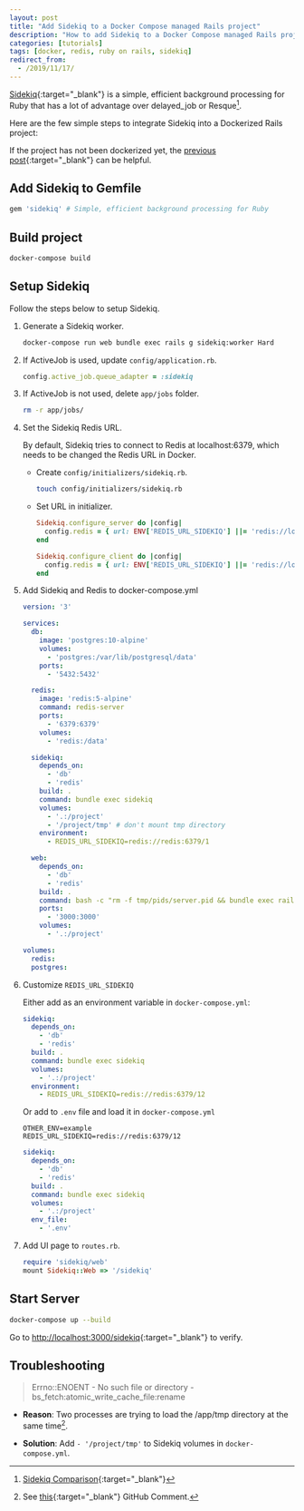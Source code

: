 ```yaml
---
layout: post
title: "Add Sidekiq to a Docker Compose managed Rails project"
description: "How to add Sidekiq to a Docker Compose managed Rails project."
categories: [tutorials]
tags: [docker, redis, ruby on rails, sidekiq]
redirect_from:
  - /2019/11/17/
---
```

[Sidekiq][Sidekiq]{:target="_blank"} is a simple, efficient background processing for Ruby
that has a lot of advantage over delayed_job or Resque[^1].

Here are the few simple steps to integrate Sidekiq into a Dockerized Rails project:

If the project has not been dockerized yet,
the [previous post](/2019/11/09/setup-a-ruby-on-rails-6-api-project-with-docker-compose/){:target="_blank"} can be helpful.

## Add Sidekiq to Gemfile

```ruby
gem 'sidekiq' # Simple, efficient background processing for Ruby
```

## Build project

```bash
docker-compose build
```

## Setup Sidekiq

Follow the steps below to setup Sidekiq.

1. Generate a Sidekiq worker.

   ```bash
   docker-compose run web bundle exec rails g sidekiq:worker Hard
   ```

2. If ActiveJob is used, update `config/application.rb`.

   ```ruby
   config.active_job.queue_adapter = :sidekiq
   ```

3. If ActiveJob is not used, delete `app/jobs` folder.

   ```bash
   rm -r app/jobs/
   ```

4. Set the Sidekiq Redis URL.

    By default, Sidekiq tries to connect to Redis at localhost:6379,
    which needs to be changed the Redis URL in Docker.

    - Create `config/initializers/sidekiq.rb`.

      ```bash
      touch config/initializers/sidekiq.rb
      ```

    - Set URL in initializer.

      ```ruby
      Sidekiq.configure_server do |config|
        config.redis = { url: ENV['REDIS_URL_SIDEKIQ'] ||= 'redis://localhost:6379/1' }
      end

      Sidekiq.configure_client do |config|
        config.redis = { url: ENV['REDIS_URL_SIDEKIQ'] ||= 'redis://localhost:6379/1' }
      end
      ```

  5. Add Sidekiq and Redis to docker-compose.yml

     ```yaml
     version: '3'

     services:
       db:
         image: 'postgres:10-alpine'
         volumes:
           - 'postgres:/var/lib/postgresql/data'
         ports:
           - '5432:5432'

       redis:
         image: 'redis:5-alpine'
         command: redis-server
         ports:
           - '6379:6379'
         volumes:
           - 'redis:/data'

       sidekiq:
         depends_on:
           - 'db'
           - 'redis'
         build: .
         command: bundle exec sidekiq
         volumes:
           - '.:/project'
           - '/project/tmp' # don't mount tmp directory
         environment:
           - REDIS_URL_SIDEKIQ=redis://redis:6379/1

       web:
         depends_on:
           - 'db'
           - 'redis'
         build: .
         command: bash -c "rm -f tmp/pids/server.pid && bundle exec rails s -p 3000 -b '0.0.0.0' -e ${RAILS_ENV}"
         ports:
           - '3000:3000'
         volumes:
           - '.:/project'

     volumes:
       redis:
       postgres:
     ```

  6. Customize `REDIS_URL_SIDEKIQ`

     Either add as an environment variable in `docker-compose.yml`:

     ```yaml
     sidekiq:
       depends_on:
         - 'db'
         - 'redis'
       build: .
       command: bundle exec sidekiq
       volumes:
         - '.:/project'
       environment:
         - REDIS_URL_SIDEKIQ=redis://redis:6379/12
     ```

     Or add to `.env` file and load it in `docker-compose.yml`

     ```
     OTHER_ENV=example
     REDIS_URL_SIDEKIQ=redis://redis:6379/12
     ```

     ```yaml
     sidekiq:
       depends_on:
         - 'db'
         - 'redis'
       build: .
       command: bundle exec sidekiq
       volumes:
         - '.:/project'
       env_file:
         - '.env'
     ```

  7. Add UI page to `routes.rb`.

     ```ruby
     require 'sidekiq/web'
     mount Sidekiq::Web => '/sidekiq'
     ```

## Start Server

```bash
docker-compose up --build
```

Go to <http://localhost:3000/sidekiq>{:target="_blank"} to verify.

## Troubleshooting

> Errno::ENOENT - No such file or directory - bs_fetch:atomic_write_cache_file:rename

- **Reason**: Two processes are trying to load the /app/tmp directory at the same time[^2].

- **Solution**: Add `- '/project/tmp'` to Sidekiq volumes in `docker-compose.yml`.

[^1]: [Sidekiq Comparison](https://github.com/mperham/sidekiq/wiki/FAQ#how-does-sidekiq-compare-to-resque-or-delayed_job){:target="_blank"}
[^2]: See [this](https://github.com/Shopify/bootsnap/issues/177#issuecomment-491711481){:target="_blank"} GitHub Comment.

[Sidekiq]: https://github.com/mperham/sidekiq